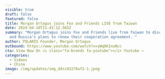 ```yaml
---
visible: true
draft: false
featured: false
title: Morgan Ortagus joins Fox and Friends LIVE from Taiwan
date: 2024-04-10T21:43:12.565Z
summary: "Morgan Ortagus joins Fox and Friends live from Taiwan to discuss China
  and Russia's plans to renew their cooperation agreement. "
author: POLARIS Founder, Morgan Ortagus
outbound: https://www.youtube.com/watch?v=yWq6K1nuNcc
cta: View Now On <i class="fa-brands fa-youtube"></i> Youtube →
categories:
  - Videos
  - China
image: /img/updates/img_ddcc83270af2-1.jpeg
---
```

